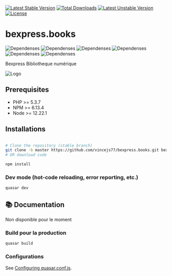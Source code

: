 [![Latest Stable Version](http://poser.pugx.org/phpunit/phpunit/v)](https://packagist.org/packages/phpunit/phpunit) [![Total Downloads](http://poser.pugx.org/phpunit/phpunit/downloads)](https://packagist.org/packages/phpunit/phpunit) [![Latest Unstable Version](http://poser.pugx.org/phpunit/phpunit/v/unstable)](https://packagist.org/packages/phpunit/phpunit) [![License](http://poser.pugx.org/phpunit/phpunit/license)](https://packagist.org/packages/phpunit/phpunit)

# bexpress.books

![Dependenses](https://img.shields.io/badge/MySQL-00000F?style=for-the-badge&logo=mysql&logoColor=white)
![Dependenses](https://img.shields.io/badge/TypeScript-007ACC?style=for-the-badge&logo=typescript&logoColor=white)
![Dependenses](https://img.shields.io/badge/PHP-777BB4?style=for-the-badge&logo=php&logoColor=white)
![Dependenses](https://img.shields.io/badge/Vue.js-35495E?style=for-the-badge&logo=vue.js&logoColor=4FC08D)
![Dependenses](https://img.shields.io/badge/Sass-CC6699?style=for-the-badge&logo=sass&logoColor=white)
![Dependenses](https://img.shields.io/badge/HTML5-E34F26?style=for-the-badge&logo=html5&logoColor=white)


Bexpress Bibliotheque numérique



![Logo](https://bexpressbooks-one.vercel.app/logo.png)


## Prerequisites

* PHP >= 5.3.7
* NPM >= 6.13.4
* Node >= 12.22.1


## Installations
```bash

# Clone the repository (stable branch)
git clone -b master https://github.com/vincejs77/bexpress.books.git bexpressbooks
# OR download code

npm install

```

### Dev mode (hot-code reloading, error reporting, etc.)
```bash
quasar dev
```

## 📚 Documentation

Non disponible pour le moment

### Build pour la production
```bash
quasar build
```

### Configurations
See [Configuring quasar.conf.js](https://v2.quasar.dev/quasar-cli/quasar-conf-js).
